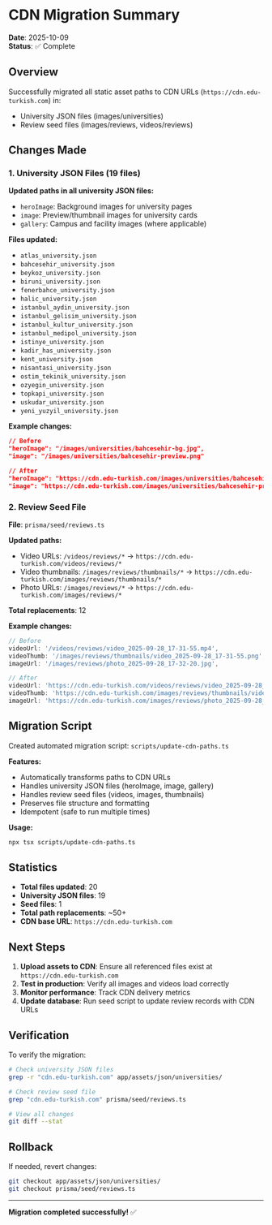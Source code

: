 # CDN Migration Summary

**Date**: 2025-10-09  
**Status**: ✅ Complete

## Overview

Successfully migrated all static asset paths to CDN URLs (`https://cdn.edu-turkish.com`) in:

- University JSON files (images/universities)
- Review seed files (images/reviews, videos/reviews)

## Changes Made

### 1. University JSON Files (19 files)

**Updated paths in all university JSON files:**

- `heroImage`: Background images for university pages
- `image`: Preview/thumbnail images for university cards
- `gallery`: Campus and facility images (where applicable)

**Files updated:**

- `atlas_university.json`
- `bahcesehir_university.json`
- `beykoz_university.json`
- `biruni_university.json`
- `fenerbahce_university.json`
- `halic_university.json`
- `istanbul_aydin_university.json`
- `istanbul_gelisim_university.json`
- `istanbul_kultur_university.json`
- `istanbul_medipol_university.json`
- `istinye_university.json`
- `kadir_has_university.json`
- `kent_university.json`
- `nisantasi_university.json`
- `ostim_tekinik_university.json`
- `ozyegin_university.json`
- `topkapi_university.json`
- `uskudar_university.json`
- `yeni_yuzyil_university.json`

**Example changes:**

```json
// Before
"heroImage": "/images/universities/bahcesehir-bg.jpg",
"image": "/images/universities/bahcesehir-preview.png"

// After
"heroImage": "https://cdn.edu-turkish.com/images/universities/bahcesehir-bg.jpg",
"image": "https://cdn.edu-turkish.com/images/universities/bahcesehir-preview.png"
```

### 2. Review Seed File

**File**: `prisma/seed/reviews.ts`

**Updated paths:**

- Video URLs: `/videos/reviews/*` → `https://cdn.edu-turkish.com/videos/reviews/*`
- Video thumbnails: `/images/reviews/thumbnails/*` → `https://cdn.edu-turkish.com/images/reviews/thumbnails/*`
- Photo URLs: `/images/reviews/*` → `https://cdn.edu-turkish.com/images/reviews/*`

**Total replacements**: 12

**Example changes:**

```typescript
// Before
videoUrl: '/videos/reviews/video_2025-09-28_17-31-55.mp4',
videoThumb: '/images/reviews/thumbnails/video_2025-09-28_17-31-55.png',
imageUrl: '/images/reviews/photo_2025-09-28_17-32-20.jpg',

// After
videoUrl: 'https://cdn.edu-turkish.com/videos/reviews/video_2025-09-28_17-31-55.mp4',
videoThumb: 'https://cdn.edu-turkish.com/images/reviews/thumbnails/video_2025-09-28_17-31-55.png',
imageUrl: 'https://cdn.edu-turkish.com/images/reviews/photo_2025-09-28_17-32-20.jpg',
```

## Migration Script

Created automated migration script: `scripts/update-cdn-paths.ts`

**Features:**

- Automatically transforms paths to CDN URLs
- Handles university JSON files (heroImage, image, gallery)
- Handles review seed files (videos, images, thumbnails)
- Preserves file structure and formatting
- Idempotent (safe to run multiple times)

**Usage:**

```bash
npx tsx scripts/update-cdn-paths.ts
```

## Statistics

- **Total files updated**: 20
- **University JSON files**: 19
- **Seed files**: 1
- **Total path replacements**: ~50+
- **CDN base URL**: `https://cdn.edu-turkish.com`

## Next Steps

1. **Upload assets to CDN**: Ensure all referenced files exist at `https://cdn.edu-turkish.com`
2. **Test in production**: Verify all images and videos load correctly
3. **Monitor performance**: Track CDN delivery metrics
4. **Update database**: Run seed script to update review records with CDN URLs

## Verification

To verify the migration:

```bash
# Check university JSON files
grep -r "cdn.edu-turkish.com" app/assets/json/universities/

# Check review seed file
grep "cdn.edu-turkish.com" prisma/seed/reviews.ts

# View all changes
git diff --stat
```

## Rollback

If needed, revert changes:

```bash
git checkout app/assets/json/universities/
git checkout prisma/seed/reviews.ts
```

---

**Migration completed successfully!** ✅

